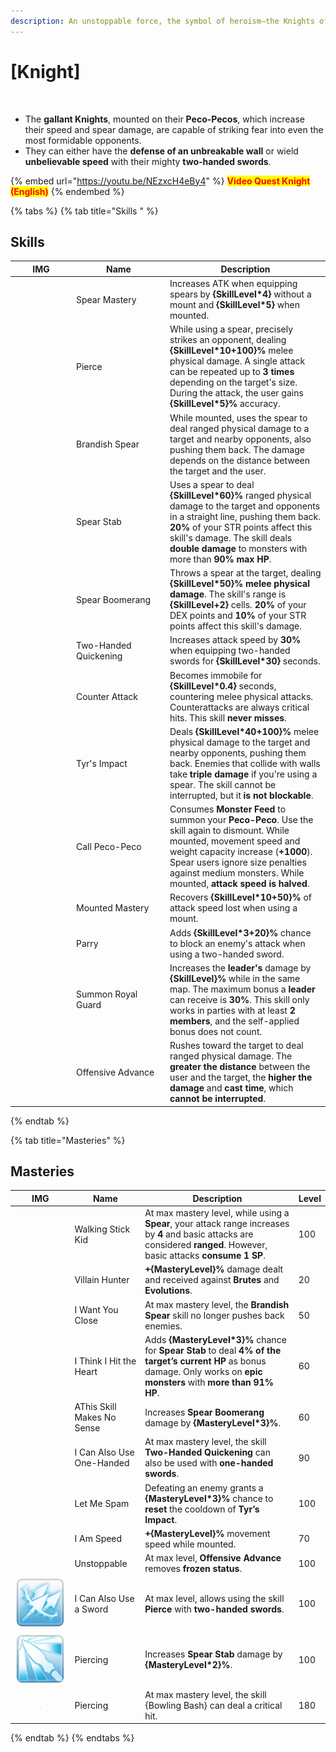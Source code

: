 ```yaml
---
description: An unstoppable force, the symbol of heroism—the Knights of Rune-Midgard.
---
```


# \[Knight]

<figure><img src="../../.gitbook/assets/700px-1Cavaleiro.png" alt=""><figcaption></figcaption></figure>

* The **gallant Knights**, mounted on their **Peco-Pecos**, which increase their speed and spear damage, are capable of striking fear into even the most formidable opponents.
* They can either have the **defense of an unbreakable wall** or wield **unbelievable speed** with their mighty **two-handed swords**.

{% embed url="https://youtu.be/NEzxcH4eBy4" %}
<mark style="color:red;">**Video Quest Knight (English)**</mark>
{% endembed %}

{% tabs %}
{% tab title="Skills " %}
## **Skills**

<table><thead><tr><th width="84">IMG</th><th width="136">Name</th><th>Description</th></tr></thead><tbody><tr><td><img src="../../.gitbook/assets/55a.png" alt=""></td><td>Spear Mastery</td><td>Increases ATK when equipping spears by <strong>{SkillLevel*4}</strong> without a mount and <strong>{SkillLevel*5}</strong> when mounted.</td></tr><tr><td><img src="../../.gitbook/assets/56a.png" alt=""></td><td>Pierce</td><td>While using a spear, precisely strikes an opponent, dealing <strong>{SkillLevel*10+100}%</strong> melee physical damage. A single attack can be repeated up to <strong>3 times</strong> depending on the target's size. During the attack, the user gains <strong>{SkillLevel*5}%</strong> accuracy.</td></tr><tr><td><img src="../../.gitbook/assets/57a.png" alt=""></td><td>Brandish Spear</td><td>While mounted, uses the spear to deal ranged physical damage to a target and nearby opponents, also pushing them back. The damage depends on the distance between the target and the user.</td></tr><tr><td><img src="../../.gitbook/assets/58a.png" alt=""></td><td>Spear Stab</td><td>Uses a spear to deal <strong>{SkillLevel*60}%</strong> ranged physical damage to the target and opponents in a straight line, pushing them back. <strong>20%</strong> of your STR points affect this skill's damage. The skill deals <strong>double damage</strong> to monsters with more than <strong>90% max HP</strong>.</td></tr><tr><td><img src="../../.gitbook/assets/59a.png" alt=""></td><td>Spear Boomerang</td><td>Throws a spear at the target, dealing <strong>{SkillLevel*50}% melee physical damage</strong>. The skill's range is <strong>{SkillLevel+2}</strong> cells. <strong>20%</strong> of your DEX points and <strong>10%</strong> of your STR points affect this skill's damage.</td></tr><tr><td><img src="../../.gitbook/assets/60a.png" alt=""></td><td>Two-Handed Quickening</td><td>Increases attack speed by <strong>30%</strong> when equipping two-handed swords for <strong>{SkillLevel*30}</strong> seconds.</td></tr><tr><td><img src="../../.gitbook/assets/61a.png" alt=""></td><td>Counter Attack</td><td>Becomes immobile for <strong>{SkillLevel*0.4}</strong> seconds, countering melee physical attacks. Counterattacks are always critical hits. This skill <strong>never misses</strong>.</td></tr><tr><td><img src="../../.gitbook/assets/62a.png" alt=""></td><td>Tyr's Impact</td><td>Deals <strong>{SkillLevel*40+100}%</strong> melee physical damage to the target and nearby opponents, pushing them back. Enemies that collide with walls take <strong>triple damage</strong> if you're using a spear. The skill cannot be interrupted, but it <strong>is not blockable</strong>.</td></tr><tr><td><img src="../../.gitbook/assets/63a.png" alt=""></td><td>Call Peco-Peco</td><td>Consumes <strong>Monster Feed</strong> to summon your <strong>Peco-Peco</strong>. Use the skill again to dismount. While mounted, movement speed and weight capacity increase (<strong>+1000</strong>). Spear users ignore size penalties against medium monsters. While mounted, <strong>attack speed is halved</strong>.</td></tr><tr><td><img src="../../.gitbook/assets/64a.png" alt=""></td><td>Mounted Mastery</td><td>Recovers <strong>{SkillLevel*10+50}%</strong> of attack speed lost when using a mount.</td></tr><tr><td><img src="../../.gitbook/assets/356a.png" alt=""></td><td>Parry</td><td>Adds <strong>{SkillLevel*3+20}%</strong> chance to block an enemy's attack when using a two-handed sword.</td></tr><tr><td><img src="../../.gitbook/assets/776a.png" alt=""></td><td>Summon Royal Guard</td><td>Increases the <strong>leader's</strong> damage by <strong>{SkillLevel}%</strong> while in the same map. The maximum bonus a <strong>leader</strong> can receive is <strong>30%</strong>. This skill only works in parties with at least <strong>2 members</strong>, and the self-applied bonus does not count.</td></tr><tr><td><img src="../../.gitbook/assets/1001a.png" alt=""></td><td>Offensive Advance</td><td>Rushes toward the target to deal ranged physical damage. The <strong>greater the distance</strong> between the user and the target, the <strong>higher the damage</strong> and <strong>cast time</strong>, which <strong>cannot be interrupted</strong>.</td></tr></tbody></table>
{% endtab %}

{% tab title="Masteries" %}
## Masteries

<table><thead><tr><th width="84">IMG</th><th width="124">Name</th><th width="389">Description</th><th>Level</th></tr></thead><tbody><tr><td><img src="../../.gitbook/assets/55a.png" alt=""></td><td>Walking Stick Kid</td><td>At max mastery level, while using a <strong>Spear</strong>, your attack range increases by <strong>4</strong> and basic attacks are considered <strong>ranged</strong>. However, basic attacks <strong>consume 1 SP</strong>.</td><td>100</td></tr><tr><td><img src="../../.gitbook/assets/56a.png" alt=""></td><td>Villain Hunter</td><td><strong>+{MasteryLevel}%</strong> damage dealt and received against <strong>Brutes</strong> and <strong>Evolutions</strong>.</td><td>20</td></tr><tr><td><img src="../../.gitbook/assets/57a.png" alt=""></td><td>I Want You Close</td><td>At max mastery level, the <strong>Brandish Spear</strong> skill no longer pushes back enemies.</td><td>50</td></tr><tr><td><img src="../../.gitbook/assets/58a.png" alt=""></td><td>I Think I Hit the Heart</td><td>Adds <strong>{MasteryLevel*3}%</strong> chance for <strong>Spear Stab</strong> to deal <strong>4% of the target’s current HP</strong> as bonus damage. Only works on <strong>epic monsters</strong> with <strong>more than 91% HP</strong>.</td><td>60</td></tr><tr><td><img src="../../.gitbook/assets/59a.png" alt=""></td><td>AThis Skill Makes No Sense</td><td>Increases <strong>Spear Boomerang</strong> damage by <strong>{MasteryLevel*3}%</strong>.</td><td>60</td></tr><tr><td><img src="../../.gitbook/assets/60a.png" alt=""></td><td>I Can Also Use One-Handed</td><td>At max mastery level, the skill <strong>Two-Handed Quickening</strong> can also be used with <strong>one-handed swords</strong>.</td><td>90</td></tr><tr><td><img src="../../.gitbook/assets/62a.png" alt=""></td><td>Let Me Spam</td><td>Defeating an enemy grants a <strong>{MasteryLevel*3}%</strong> chance to <strong>reset</strong> the cooldown of <strong>Tyr’s Impact</strong>.</td><td>100</td></tr><tr><td><img src="../../.gitbook/assets/63a.png" alt=""></td><td>I Am Speed</td><td><strong>+{MasteryLevel}%</strong> movement speed while mounted.</td><td>70</td></tr><tr><td><img src="../../.gitbook/assets/1001a.png" alt=""></td><td>Unstoppable</td><td>At max level, <strong>Offensive Advance</strong> removes <strong>frozen status</strong>.</td><td>100</td></tr><tr><td><img src="../../.gitbook/assets/image (2) (1) (1) (1).png" alt="" data-size="original"></td><td>I Can Also Use a Sword</td><td>At max level, allows using the skill <strong>Pierce</strong> with <strong>two-handed swords</strong>.</td><td>100</td></tr><tr><td><img src="../../.gitbook/assets/image (3) (1) (1).png" alt="" data-size="original"></td><td>Piercing</td><td>Increases <strong>Spear Stab</strong> damage by <strong>{MasteryLevel*2}%</strong>.</td><td>100</td></tr><tr><td><div><figure><img src="../../.gitbook/assets/image (4) (1) (1).png" alt=""><figcaption></figcaption></figure></div></td><td>Piercing</td><td>At max mastery level, the skill {Bowling Bash} can deal a critical hit.</td><td>180</td></tr></tbody></table>
{% endtab %}
{% endtabs %}
